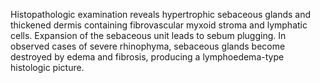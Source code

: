 Histopathologic examination reveals hypertrophic sebaceous glands and thickened dermis containing fibrovascular myxoid stroma and lymphatic cells. Expansion of the sebaceous unit leads to sebum plugging. In observed cases of severe rhinophyma, sebaceous glands become destroyed by edema and fibrosis, producing a lymphoedema-type histologic picture.